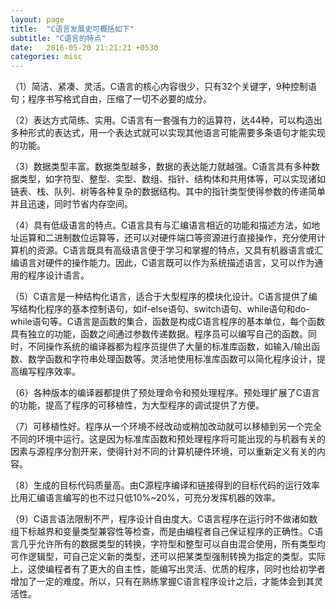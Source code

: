 ```yaml
---
layout: page
title:  "C语言发展史可概括如下"
subtitle: "C语言的特点"
date:   2016-05-20 21:21:21 +0530
categories: misc
---
```


（1）简洁、紧凑、灵活。C语言的核心内容很少，只有32个关键字，9种控制语句；程序书写格式自由，压缩了一切不必要的成分。

（2）表达方式简练、实用。C语言有一套强有力的运算符，达44种，可以构造出多种形式的表达式，用一个表达式就可以实现其他语言可能需要多条语句才能实现的功能。

（3）数据类型丰富。数据类型越多，数据的表达能力就越强。C语言具有多种数据类型，如字符型、整型、实型、数组、指针、结构体和共用体等，可以实现诸如链表、栈、队列、树等各种复杂的数据结构。其中的指针类型使得参数的传递简单并且迅速，同时节省内存空间。

（4）具有低级语言的特点。C语言具有与汇编语言相近的功能和描述方法，如地址运算和二进制数位运算等，还可以对硬件端口等资源进行直接操作，充分使用计算机的资源。C语言既具有高级语言便于学习和掌握的特点，又具有机器语言或汇编语言对硬件的操作能力。因此，C语言既可以作为系统描述语言，又可以作为通用的程序设计语言。

（5）C语言是一种结构化语言，适合于大型程序的模块化设计。C语言提供了编写结构化程序的基本控制语句，如if-else语句、switch语句、while语句和do-while语句等。C语言是函数的集合，函数是构成C语言程序的基本单位，每个函数具有独立的功能，函数之间通过参数传递数据。程序员可以编写自己的函数。同时，不同操作系统的编译器都为程序员提供了大量的标准库函数，如输入/输出函数、数学函数和字符串处理函数等。灵活地使用标准库函数可以简化程序设计，提高编写程序效率。

（6）各种版本的编译器都提供了预处理命令和预处理程序。预处理扩展了C语言的功能，提高了程序的可移植性，为大型程序的调试提供了方便。

（7）可移植性好。程序从一个环境不经改动或稍加改动就可以移植到另一个完全不同的环境中运行。这是因为标准库函数和预处理程序将可能出现的与机器有关的因素与源程序分割开来，使得针对不同的计算机硬件环境，可以重新定义有关的内容。

（8）生成的目标代码质量高。由C源程序编译和链接得到的目标代码的运行效率比用汇编语言编写的也不过只低10%~20%，可充分发挥机器的效率。

（9）C语言语法限制不严，程序设计自由度大。C语言程序在运行时不做诸如数组下标越界和变量类型兼容性等检查，而是由编程者自己保证程序的正确性。C语言几乎允许所有的数据类型的转换，字符型和整型可以自由混合使用，所有类型均可作逻辑型，可自己定义新的类型，还可以把某类型强制转换为指定的类型。实际上，这使编程者有了更大的自主性，能编写出灵活、优质的程序，同时也给初学者增加了一定的难度。所以，只有在熟练掌握C语言程序设计之后，才能体会到其灵活性。
